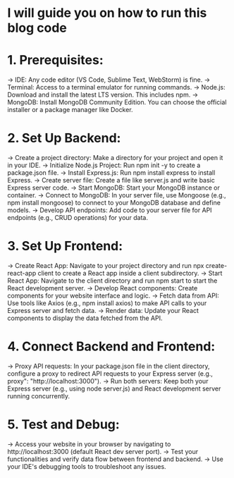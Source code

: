 # I will guide you on how to run this blog code

# 1. Prerequisites:
-> IDE: Any code editor (VS Code, Sublime Text, WebStorm) is fine.
-> Terminal: Access to a terminal emulator for running commands.
-> Node.js: Download and install the latest LTS version. This includes npm.
-> MongoDB: Install MongoDB Community Edition. You can choose the official installer or a package manager like Docker.

# 2. Set Up Backend:
-> Create a project directory: Make a directory for your project and open it in your IDE.
-> Initialize Node.js Project: Run npm init -y to create a package.json file.
-> Install Express.js: Run npm install express to install Express.
-> Create server file: Create a file like server.js and write basic Express server code.
-> Start MongoDB: Start your MongoDB instance or container.
-> Connect to MongoDB: In your server file, use Mongoose (e.g., npm install mongoose) to connect to your MongoDB database and define models.
-> Develop API endpoints: Add code to your server file for API endpoints (e.g., CRUD operations) for your data.

# 3. Set Up Frontend:
-> Create React App: Navigate to your project directory and run npx create-react-app client to create a React app inside a client subdirectory.
-> Start React App: Navigate to the client directory and run npm start to start the React development server.
-> Develop React components: Create components for your website interface and logic.
-> Fetch data from API: Use tools like Axios (e.g., npm install axios) to make API calls to your Express server and fetch data.
-> Render data: Update your React components to display the data fetched from the API.

# 4. Connect Backend and Frontend:
-> Proxy API requests: In your package.json file in the client directory, configure a proxy to redirect API requests to your Express server (e.g., proxy": "http://localhost:3000").
-> Run both servers: Keep both your Express server (e.g., using node server.js) and React development server running concurrently.

# 5. Test and Debug:
-> Access your website in your browser by navigating to http://localhost:3000 (default React dev server port).
-> Test your functionalities and verify data flow between frontend and backend.
-> Use your IDE's debugging tools to troubleshoot any issues.

